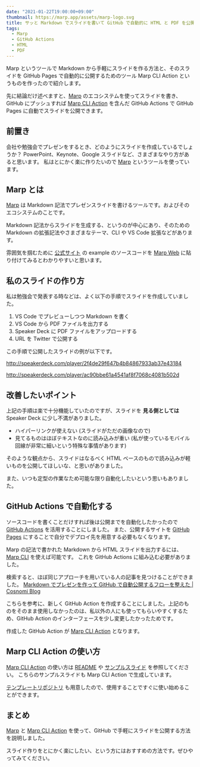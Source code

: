 ```yaml
---
date: "2021-01-22T19:00:00+09:00"
thumbnail: https://marp.app/assets/marp-logo.svg
title: サッと Markdown でスライドを書いて GitHub で自動的に HTML と PDF を公開する方法
tags:
  - Marp
  - GitHub Actions
  - HTML
  - PDF
---
```


Marp というツールで Markdown から手軽にスライドを作る方法と、そのスライドを GitHub Pages で自動的に公開するためのツール Marp CLI Action というものを作ったので紹介します。

先に結論だけ述べますと、[Marp][] のエコシステムを使ってスライドを書き、GitHub にプッシュすれば [Marp CLI Action][] を含んだ GitHub Actions で GitHub Pages に自動でスライドを公開できます。

## 前置き

会社や勉強会でプレゼンをするとき、どのようにスライドを作成しているでしょうか？
PowerPoint、Keynote、Google スライドなど、さまざまなやり方があると思います。
私はとにかく楽に作りたいので [Marp][] というツールを使っています。

## Marp とは

[Marp][] は Markdown 記法でプレゼンスライドを書けるツールです。およびそのエコシステムのことです。

Markdown 記法からスライドを生成する、というのが中心にあり、そのための Markdown の拡張記法やさまざまなテーマ、CLI や VS Code 拡張などがあります。

雰囲気を掴むために [公式サイト][marp] の example のソースコードを [Marp Web][] に貼り付けてみるとわかりやすいと思います。

## 私のスライドの作り方

私は勉強会で発表する時などは、よく以下の手順でスライドを作成していました。

1. VS Code でプレビューしつつ Markdown を書く
2. VS Code から PDF ファイルを出力する
3. Speaker Deck に PDF ファイルをアップロードする
4. URL を Twitter で公開する

この手順で公開したスライドの例が以下です。

http://speakerdeck.com/player/2f4de29f647b4b84867933ab37e43184

http://speakerdeck.com/player/ac90bbe61a4541af8f7068c4081b502d

## 改善したいポイント

上記の手順は楽で十分機能していたのですが、スライドを **見る側としては** Speaker Deck に少し不満がありました。

- ハイパーリンクが使えない (スライドがただの画像なので)
- 見てるものはほぼテキストなのに読み込みが重い (私が使っているモバイル回線が非常に細いという特殊な事情があります)

そのような観点から、スライドはなるべく HTML ベースのもので読み込みが軽いものを公開してほしいな、と思いがありました。

また、いつも定型の作業なため可能な限り自動化したいという思いもありました。

## GitHub Actions で自動化する

ソースコードを書くことだけすれば後は公開までを自動化したかったので [GitHub Actions][] を活用することにしました。
また、公開するサイトを [GitHub Pages][] にすることで自分でデプロイ先を用意する必要もなくなります。

Marp の記法で書かれた Markdown から HTML スライドを出力するには、[Marp CLI][] を使えば可能です。
これを GitHub Actions に組み込む必要がありました。

検索すると、ほぼ同じアプローチを用いている人の記事を見つけることができました。
[Markdown でプレゼンを作って GitHub で自動公開するフローを整えた | Cosnomi Blog](https://blog.cosnomi.com/posts/marp-github-actions/)

こちらを参考に、新しく GitHub Action を作成することにしました。上記のものをそのまま使用しなかったのは、私以外の人にも使ってもらいやすくするため、GitHub Action のインターフェースを少し変更したかったためです。

作成した GitHub Action が [Marp CLI Action][] となります。

## Marp CLI Action の使い方

[Marp CLI Action][] の使い方は [README](https://github.com/KoharaKazuya/marp-cli-action/blob/main/README.ja.md) や [サンプルスライド](https://koharakazuya.github.io/marp-cli-action/ja/about-marp-cli-action.html) を参照してください。
こちらのサンプルスライドも Marp CLI Action で生成しています。

[テンプレートリポジトリ](https://github.com/KoharaKazuya/marp-cli-action-gh-pages-template) も用意したので、使用することですぐに使い始めることができます。

## まとめ

[Marp][] と [Marp CLI Action][] を使って、GitHub で手軽にスライドを公開する方法を説明しました。

スライド作りをとにかく楽にしたい、という方にはおすすめの方法です。ぜひやってみてください。

[marp]: https://marp.app/
[marp web]: https://web.marp.app/
[marp cli]: https://github.com/marp-team/marp-cli
[marp cli action]: https://github.com/KoharaKazuya/marp-cli-action
[github actions]: https://docs.github.com/actions
[github pages]: https://docs.github.com/pages
